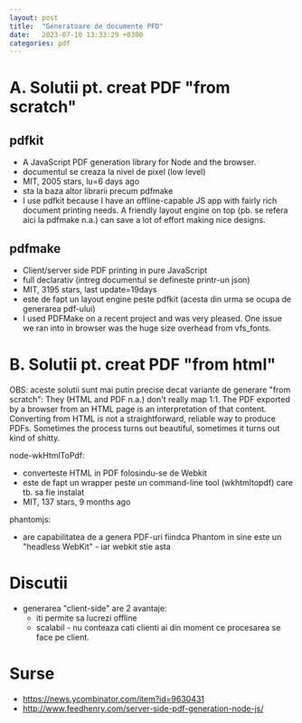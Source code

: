 ```yaml
---
layout: post
title:  "Generatoare de documente PFD"
date:   2023-07-10 13:33:29 +0300
categories: pdf
---
```


# A. Solutii pt. creat PDF "from scratch"

## pdfkit

- A JavaScript PDF generation library for Node and the browser.
- documentul se creaza la nivel de pixel (low level)
- MIT, 2005 stars, lu=6 days ago
- sta la baza altor librarii precum pdfmake
- I use pdfkit because I have an offline-capable JS app with fairly rich document printing needs. A friendly layout engine on top (pb. se refera aici la pdfmake n.a.) can save a lot of effort making nice designs.

## pdfmake

- Client/server side PDF printing in pure JavaScript
- full declarativ (intreg documentul se defineste printr-un json)
- MIT, 3195 stars, last update=19days
- este de fapt un layout engine peste pdfkit (acesta din urma se ocupa de generarea pdf-ului)
- I used PDFMake on a recent project and was very pleased. One issue we ran into in browser was the huge size overhead from vfs_fonts.


# B. Solutii pt. creat PDF "from html"

OBS: aceste solutii sunt mai putin precise decat variante de generare "from scratch":
They (HTML and PDF n.a.) don't really map 1:1. The PDF exported by a browser from an HTML page is an interpretation of that content. Converting from HTML is not a straightforward, reliable way to produce PDFs. Sometimes the process turns out beautiful, sometimes it turns out kind of shitty.

node-wkHtmlToPdf:
- converteste HTML in PDF folosindu-se de Webkit
- este de fapt un wrapper peste un command-line tool (wkhtmltopdf) care tb. sa fie instalat
- MIT, 137 stars, 9 months ago

phantomjs:
- are capabilitatea de a genera PDF-uri fiindca Phantom in sine este un "headless WebKit" - iar webkit stie asta


# Discutii

- generarea "client-side" are 2 avantaje:
  - iti permite sa lucrezi offline
  - scalabil - nu conteaza cati clienti ai din moment ce procesarea se face pe client.

# Surse

- https://news.ycombinator.com/item?id=9630431
- http://www.feedhenry.com/server-side-pdf-generation-node-js/